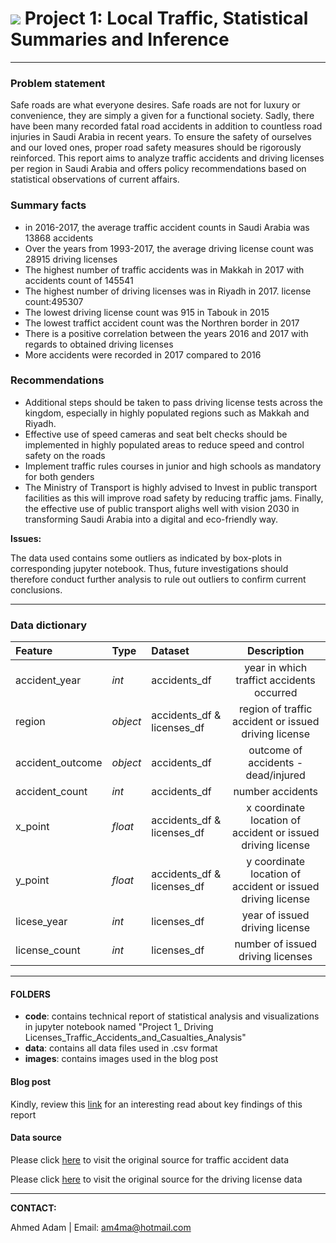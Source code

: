 # ![](https://ga-dash.s3.amazonaws.com/production/assets/logo-9f88ae6c9c3871690e33280fcf557f33.png) Project 1: Local Traffic, Statistical Summaries and Inference

---

### Problem statement

Safe roads are what everyone desires. Safe roads are not for luxury or convenience, they are simply a given for a functional society. Sadly, there have been many recorded fatal road accidents in addition to countless road injuries in Saudi Arabia in recent years. To ensure the safety of ourselves and our loved ones, proper road safety measures should be rigorously reinforced. This report aims to analyze traffic accidents and driving licenses per region in Saudi Arabia and offers policy recommendations based on statistical observations of current affairs.

### Summary facts

- in 2016-2017, the average traffic accident counts in Saudi Arabia was 13868 accidents
- Over the years from 1993-2017, the average driving license count was 28915 driving licenses
- The highest number of traffic accidents was in Makkah in 2017 with accidents count of 145541
- The highest number of driving licenses was in Riyadh in 2017. license count:495307
- The lowest driving license count was 915 in Tabouk in 2015
- The lowest traffict accident count was the Northren border in 2017
- There is a positive correlation between the years 2016 and 2017 with regards to obtained driving licenses
- More accidents were recorded in 2017 compared to 2016


### Recommendations

- Additional steps should be taken to pass driving license tests across the kingdom, especially in highly populated regions such as Makkah and Riyadh.
- Effective use of speed cameras and seat belt checks should be implemented in highly populated areas to reduce speed and control safety on the roads
- Implement traffic rules courses in junior and high schools as mandatory for both genders
- The Ministry of Transport is highly advised to Invest in public transport facilities as this will improve road safety by reducing traffic jams. Finally, the effective use of public transport alighs well with vision 2030 in transforming Saudi Arabia into a digital and eco-friendly way.

**Issues:**

The data used contains some outliers as indicated by box-plots in corresponding jupyter notebook. Thus, future investigations should therefore conduct further analysis to rule out outliers to confirm current conclusions.

---

### Data dictionary

|Feature|Type|Dataset|Description|
|:-|:-|:-|:------------:|
|accident_year|*int*|accidents_df|year in which traffict accidents occurred|
|region|*object*|accidents_df & licenses_df|region of traffic accident or issued driving license|
|accident_outcome|*object*|accidents_df|outcome of accidents - dead/injured|
|accident_count|*int*|accidents_df|number accidents|
|x_point|*float*|accidents_df & licenses_df|x coordinate location of accident or issued driving license|
|y_point|*float*|accidents_df & licenses_df|y coordinate location of accident or issued driving license|
|licese_year|*int*|licenses_df|year of issued driving license|
|license_count|*int*|licenses_df|number of issued driving licenses|

---
#### FOLDERS

 - **code**: contains technical report of statistical analysis and visualizations in jupyter notebook named "Project 1_ Driving Licenses_Traffic_Accidents_and_Casualties_Analysis"
 - **data**: contains all data files used in .csv format
 - **images**: contains images used in the blog post






#### Blog post
Kindly, review this [link](https://ksatrafficadaah.blogspot.com/2021/01/together-towards-safer-roads-in-saudi.html) for an interesting read about key findings of this report


#### Data source

Please click [here](https://datasource.kapsarc.org/explore/dataset/saudi-arabia-traffic-accidents-and-casualties-injured-dead-2008/) to visit the original source for traffic accident data

Please click [here](https://datasource.kapsarc.org/explore/dataset/saudi-arabia-traffic-accidents-and-casualties-injured-dead-2008/) to visit the original source for the driving license data

---

**CONTACT:**

Ahmed Adam | Email: am4ma@hotmail.com
